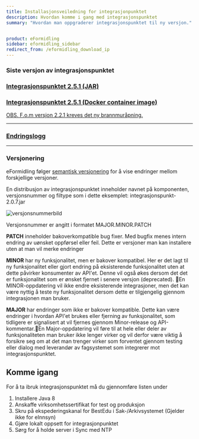 ```yaml
---
title: Installasjonsveiledning for integrasjonpunktet
description: Hvordan komme i gang med integrasjonspunktet
summary: "Hvordan man oppgraderer integrasjonspunktet til ny versjon."


product: eFormidling
sidebar: eformidling_sidebar
redirect_from: /eformidling_download_ip
---
```


### Siste versjon av integrasjonspunktet
 

### [Integrasjonspunktet 2.5.1 (JAR)](https://repo1.maven.org/maven2/no/difi/meldingsutveksling/integrasjonspunkt/2.5.1/integrasjonspunkt-2.5.1.jar)

### [Integrasjonspunktet 2.5.1 (Docker container image) ](https://hub.docker.com/layers/integrasjonspunkt/digdir/integrasjonspunkt/2.5.1/images/sha256-9c1d6acc58318ed0a09337b76488e4e5144879d5ceb2b82184e284c787115730?context=explore)



[OBS. F.o.m versjon 2.2.1 kreves det ny brannmuråpning.](https://docs.digdir.no/eformidling_forutsetninger.html#brannmur%C3%A5pninger-i-produksjon)

___

### [Endringslogg]({{site.baseurl}}/docs/eFormidling/Selvhjelp/eformidling_releasenotes)
___

### Versjonering 

eFormidling følger [semantisk versjonering](https://semver.org) for å vise endringer mellom forskjellige versjoner. 


En distribusjon av integrasjonspunktet inneholder navnet på komponenten, versjonsnummer og filtype som i dette eksemplet:
integrasjonspunkt-2.0.7.jar

![versjonsnummerbild]({{site.baseurl}}/images/eformidling/ipversjon.PNG)


Versjonsnummer er angitt i formatet MAJOR.MINOR.PATCH

**PATCH** inneholder bakoverkompatible bug fixer. Med bugfix menes intern endring av uønsket oppførsel eller feil. Dette er versjoner man kan installere uten at man vil merke endringer 

**MINOR** har ny funksjonalitet, men er bakover kompatibel. Her er det lagt til ny funksjonalitet eller gjort endring på eksisterende funksjonalitet uten at dette påvirker konsumenter av API'et. Denne vil også økes dersom det det er funksjonalitet som er ønsket fjernet i senere versjon (deprecated). En MINOR-oppdatering vil ikke endre eksisterende integrasjoner, men det kan være nyttig å teste ny funksjonalitet dersom dette er tilgjengelig gjennom integrasjonen man bruker.

**MAJOR** har endringer som ikke er bakover kompatible.  Dette kan være endringer i hvordan API'et brukes eller fjerning av funksjonalitet, som tidligere er signalisert at vil fjernes gjennom Minor-release og API-kommentar.En Major-oppdatering vil føre til at hele eller deler av funksjonaliteten man bruker ikke lenger virker og vil derfor være viktig å forsikre seg om at det man trenger virker som forventet gjennom testing eller dialog med leverandør av fagsystemet som integrerer mot integrasjonspunktet.


## Komme igang

For å ta ibruk integrasjonspunktet må du gjennomføre listen under

1. Installere Java 8
2. Anskaffe virksomhetssertifikat for test og produksjon
3. Skru på ekspederingskanal for BestEdu i Sak-/Arkivsystemet (Gjelder ikke for eInnsyn)
4. Gjøre lokalt oppsett for integrasjonpunktet
5. Sørg for å holde server i Sync med NTP

